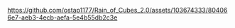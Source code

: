 

https://github.com/ostap1177/Rain_of_Cubes_2.0/assets/103674333/804066e7-aeb3-4ecb-aefa-5e4b55db2c3e


